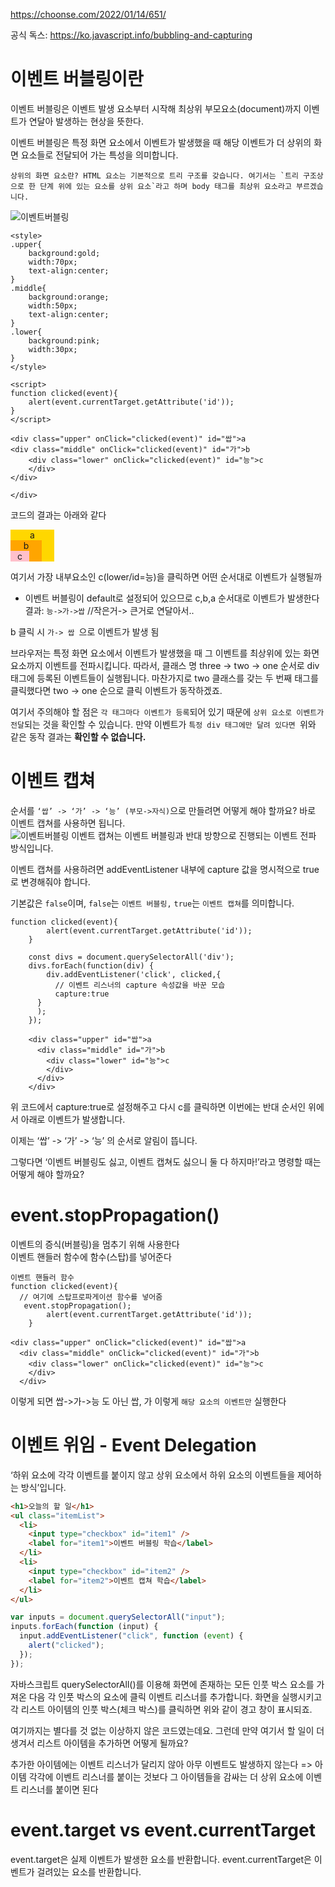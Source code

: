 https://choonse.com/2022/01/14/651/

공식 독스: https://ko.javascript.info/bubbling-and-capturing

# 이벤트 버블링이란

이벤트 버블링은 이벤트 발생 요소부터 시작해 최상위 부모요소(document)까지 이벤트가 연달아 발생하는 현상을 뜻한다.

이벤트 버블링은 특정 화면 요소에서 이벤트가 발생했을 때 해당 이벤트가 더 상위의 화면 요소들로 전달되어 가는 특성을 의미합니다.

```
상위의 화면 요소란? HTML 요소는 기본적으로 트리 구조를 갖습니다. 여기서는 `트리 구조상으로 한 단계 위에 있는 요소를 상위 요소`라고 하며 body 태그를 최상위 요소라고 부르겠습니다.
```

![이벤트버블링](/images/event-bubble.png)

    <style>
    .upper{
        background:gold;
        width:70px;
        text-align:center;
    }
    .middle{
        background:orange;
        width:50px;
        text-align:center;
    }
    .lower{
        background:pink;
        width:30px;
    }
    </style>

    <script>
    function clicked(event){
        alert(event.currentTarget.getAttribute('id'));
    }
    </script>

    <div class="upper" onClick="clicked(event)" id="쌉">a
    <div class="middle" onClick="clicked(event)" id="가">b
        <div class="lower" onClick="clicked(event)" id="능">c
        </div>
    </div>

    </div>

코드의 결과는 아래와 같다

<style>
  .upper{
    background:gold;
    width:70px;
    text-align:center;
  } 
  .middle{
    background:orange;
    width:50px;
    text-align:center;
  }
  .lower{
    background:pink;
    width:30px;
  }
</style>

<script>
  function clicked(event){
    alert(event.currentTarget.getAttribute('id'));
  }
</script>

<div class="upper" onClick="clicked(event)" id="쌉">a
  <div class="middle" onClick="clicked(event)" id="가">b
    <div class="lower" onClick="clicked(event)" id="능">c
    </div>
  </div>
  
</div>  
 
여기서 가장 내부요소인 c(lower/id=능)을 클릭하면 어떤 순서대로 이벤트가 실행될까

- 이벤트 버블링이 default로 설정되어 있으므로 c,b,a 순서대로 이벤트가 발생한다  
  결과: `능->가->쌉` //작은거-> 큰거로 연달아서..

b 클릭 시 `가-> 쌉 `으로 이벤트가 발생 됨

브라우저는 특정 화면 요소에서 이벤트가 발생했을 때 그 이벤트를 최상위에 있는 화면 요소까지 이벤트를 전파시킵니다. 따라서, 클래스 명 three -> two -> one 순서로 div 태그에 등록된 이벤트들이 실행됩니다. 마찬가지로 two 클래스를 갖는 두 번째 태그를 클릭했다면 two -> one 순으로 클릭 이벤트가 동작하겠죠.

여기서 주의해야 할 점은 `각 태그마다 이벤트가 등록`되어 있기 때문에 `상위 요소로 이벤트가 전달`되는 것을 확인할 수 있습니다. 만약 이벤트가 `특정 div 태그에만 달려 있다면 `위와 같은 동작 결과는 **확인할 수 없습니다.**

# 이벤트 캡쳐

순서를 `‘쌉’ -> ‘가’ -> ‘능’ (부모->자식)`으로 만들려면 어떻게 해야 할까요? 바로 이벤트 캡쳐를 사용하면 됩니다.  
![이벤트버블링](/images/event-bubble.png)
이벤트 캡쳐는 이벤트 버블링과 반대 방향으로 진행되는 이벤트 전파 방식입니다.

이벤트 캡쳐를 사용하려면 addEventListener 내부에 capture 값을 명시적으로 true로 변경해줘야 합니다.

기본값은 `false`이며, `false`는 `이벤트 버블링,` `true`는 `이벤트 캡쳐`를 의미합니다.

```JSX
function clicked(event){
        alert(event.currentTarget.getAttribute('id'));
    }

    const divs = document.querySelectorAll('div');
    divs.forEach(function(div) {
        div.addEventListener('click', clicked,{
          // 이벤트 리스너의 capture 속성값을 바꾼 모습
          capture:true
      }
      );
    });

    <div class="upper" id="쌉">a
      <div class="middle" id="가">b
        <div class="lower" id="능">c
        </div>
      </div>
    </div>
```

위 코드에서 capture:true로 설정해주고 다시 c를 클릭하면 이번에는 반대 순서인 위에서 아래로 이벤트가 발생합니다.

이제는 ‘쌉’ -> ‘가’ -> ‘능’ 의 순서로 알림이 뜹니다.

그렇다면 ‘이벤트 버블링도 싫고, 이벤트 캡쳐도 싫으니 둘 다 하지마!’라고 명령할 때는 어떻게 해야 할까요?

# event.stopPropagation()

이벤트의 증식(버블링)을 멈추기 위해 사용한다  
이벤트 핸들러 함수에 함수(스탑)를 넣어준다

```JSX
이벤트 핸들러 함수
function clicked(event){
  // 여기에 스탑프로파게이션 함수를 넣어줌
   event.stopPropagation();
        alert(event.currentTarget.getAttribute('id'));
    }

<div class="upper" onClick="clicked(event)" id="쌉">a
  <div class="middle" onClick="clicked(event)" id="가">b
    <div class="lower" onClick="clicked(event)" id="능">c
    </div>
  </div>
```

이렇게 되면 쌉->가->능 도 아닌 쌉, 가 이렇게 `해당 요소의 이벤트만` 실행한다

# 이벤트 위임 - Event Delegation

‘하위 요소에 각각 이벤트를 붙이지 않고 상위 요소에서 하위 요소의 이벤트들을 제어하는 방식’입니다.

```html
<h1>오늘의 할 일</h1>
<ul class="itemList">
  <li>
    <input type="checkbox" id="item1" />
    <label for="item1">이벤트 버블링 학습</label>
  </li>
  <li>
    <input type="checkbox" id="item2" />
    <label for="item2">이벤트 캡쳐 학습</label>
  </li>
</ul>
```

```javascript
var inputs = document.querySelectorAll("input");
inputs.forEach(function (input) {
  input.addEventListener("click", function (event) {
    alert("clicked");
  });
});
```

자바스크립트 querySelectorAll()를 이용해 화면에 존재하는 모든 인풋 박스 요소를 가져온 다음 각 인풋 박스의 요소에 클릭 이벤트 리스너를 추가합니다. 화면을 실행시키고 각 리스트 아이템의 인풋 박스(체크 박스)를 클릭하면 위와 같이 경고 창이 표시되죠.

여기까지는 별다를 것 없는 이상하지 않은 코드였는데요. 그런데 만약 여기서 할 일이 더 생겨서 리스트 아이템을 추가하면 어떻게 될까요?

추가한 아이템에는 이벤트 리스너가 달리지 않아 아무 이벤트도 발생하지 않는다
=> 아이템 각각에 이벤트 리스너를 붙이는 것보다 그 아이템들을 감싸는 더 상위 요소에 이벤트 리스너를 붙이면 된다

# event.target vs event.currentTarget

event.target은 실제 이벤트가 발생한 요소를 반환합니다.
event.currentTarget은 이벤트가 걸려있는 요소를 반환합니다.
